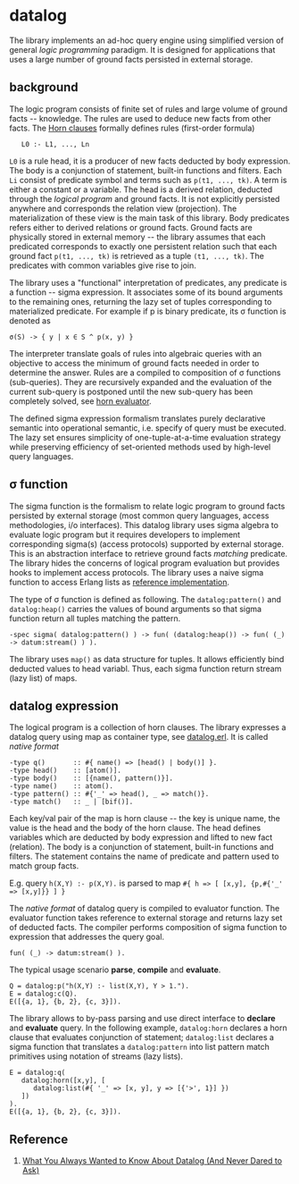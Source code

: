 # datalog

The library implements an ad-hoc query engine using simplified version of general _logic programming_ paradigm. It is designed for applications that uses a large number of ground facts persisted in external storage. 



## background

The logic program consists of finite set of rules and large volume of ground facts -- knowledge. The rules are used to deduce new facts from other facts. The [Horn clauses](https://en.wikipedia.org/wiki/Horn_clause) formally defines rules (first-order formula)

```
   L0 :- L1, ..., Ln
```

`L0` is a rule head, it is a producer of new facts deducted by body expression. The body is a conjunction of statement, built-in functions and filters. Each `Li` consist of predicate symbol and terms such as `p(t1, ..., tk)`. A term is either a constant or a variable. The head is a derived relation, deducted through the _logical program_ and ground facts. It is not explicitly persisted anywhere and corresponds the relation view (projection). The materialization of these view is the main task of this library. Body predicates refers either to derived relations or ground facts. Ground facts are physically stored in external memory -- the library assumes that each predicated corresponds to exactly one persistent relation such that each ground fact `p(t1, ..., tk)` is retrieved as a tuple `(t1, ..., tk)`. The predicates with common variables give rise to join. 


The library uses a "functional" interpretation of predicates, any predicate is a function -- sigma expression. It associates some of its bound arguments to the remaining ones, returning the lazy set of tuples corresponding to materialized predicate. For example if p is binary predicate, its σ function is denoted as

```
σ(S) -> { y | x ∈ S ^ p(x, y) }
```

The interpreter translate goals of rules into algebraic queries with an objective to access the minimum of ground facts needed in order to determine the answer. Rules are a compiled to composition of σ functions (sub-queries). They are recursively expanded and the evaluation of the current sub-query is postponed until the new sub-query has been completely solved, see [horn evaluator](src/datalog_horn.erl). 

The defined sigma expression formalism translates purely declarative semantic into operational semantic, i.e. specify of query must be executed. The lazy set ensures simplicity of one-tuple-at-a-time evaluation strategy while preserving efficiency of set-oriented methods used by high-level query languages. 


## σ function

The sigma function is the formalism to relate logic program to ground facts persisted by external storage (most common query languages, access methodologies, i/o interfaces). This datalog library uses sigma algebra to evaluate logic program but it requires developers to implement corresponding sigma(s) (access protocols) supported by external storage. This is an abstraction interface to retrieve ground facts _matching_ predicate. The library hides the concerns of logical program evaluation but provides hooks to implement access protocols. The library uses a naive sigma function to access Erlang lists as [reference implementation](src/datalog_list.erl).


The type of σ function is defined as following. The `datalog:pattern()` and `datalog:heap()` carries the values of bound arguments so that sigma function return all tuples matching the pattern.

```
-spec sigma( datalog:pattern() ) -> fun( (datalog:heap()) -> fun( (_) -> datum:stream() ) ).
```

The library uses `map()` as data structure for tuples. It allows efficiently bind deducted values to head variabl. Thus, each sigma function return stream (lazy list) of maps.



## datalog expression

The logical program is a collection of horn clauses. The library expresses a datalog query using map as container type, see [datalog.erl](src/datalog.erl). It is called _native format_

```
-type q()       :: #{ name() => [head() | body()] }.
-type head()    :: [atom()].
-type body()    :: [{name(), pattern()}].
-type name()    :: atom().
-type pattern() :: #{'_' => head(), _ => match()}.
-type match()   :: _ | [bif()].
```

Each key/val pair of the map is horn clause -- the key is unique name, the value is the head and the body of the horn clause. The head defines variables which are deducted by body expression and lifted to new fact (relation). The body is a conjunction of statement, built-in functions and filters. The statement contains the name of predicate and pattern used to match group facts. 

E.g. query `h(X,Y) :- p(X,Y).` is parsed to map `#{ h => [ [x,y], {p,#{'_' => [x,y]}} ] }`

The _native format_ of datalog query is compiled to evaluator function. The evaluator function takes reference to external storage and returns lazy set of deducted facts. The compiler performs composition of sigma function to expression that addresses the query goal. 

```
fun( (_) -> datum:stream() ).
```

The typical usage scenario **parse**, **compile** and **evaluate**.

```
Q = datalog:p("h(X,Y) :- list(X,Y), Y > 1.").
E = datalog:c(Q).
E([{a, 1}, {b, 2}, {c, 3}]).
```

The library allows to by-pass parsing and use direct interface to **declare** and **evaluate** query. In the following example, `datalog:horn` declares a horn clause that evaluates conjunction of statement; `datalog:list` declares a sigma function that translates a `datalog:pattern` into list pattern match primitives using notation of streams (lazy lists).

```
E = datalog:q(
   datalog:horn([x,y], [
      datalog:list(#{ '_' => [x, y], y => [{'>', 1}] })
   ])
).
E([{a, 1}, {b, 2}, {c, 3}]).
```




## Reference

1. [What You Always Wanted to Know About Datalog (And Never Dared to Ask)](http://www.csd.uoc.gr/~hy562/1112_spring/instr_material/WhatYouAlwaysWantedtoKnowAboutDatalog_AndNeverDaredtoAsk.pdf)




<!--








Example of horn clause with `X`, `Y`, `Z` variables and `year`, `title`, `1987` constants:
```
   title(Z) :- list(X, year, Y), list(X, title, Z), Y = 1987.
```



The library reflect each predicate to another horn clause or stream of facts.

Each datalog program has a goal that defines a subset of required relation.


The knowledge base is abstracted using streams to retrieve ground facts and feed them to logic engine.

Example of datalog program
```
?- id(X, "Ridley Scott").
id(X, Y) :- like(X, name, Y). 
```

## syntax

The library supports two notations for datalog: 
* the original as ```string()```, it is compliant with @todo
* Erlang native format as ```term()```

### native format

```
-type(datalog() :: {atom(), bind(), [horn()]}).
-type(horn()    :: {atom(), bind(), [pred()]}).
-type(pred()    :: {atom(), bind()}).
-type(bind()    :: [any()]).
```

datalog 
#{ id => [ [x,y], {like, [x, name, y]}]} }

goal
#{'?' => id, x => '_', y => <<"Ridley Scott">>}

compiled program (by make) 
#{ id => [ [x,y], #{id => like, t => [x, name, y], s => ? }]} }




Example of Erlang native datalog
```
{id, [x, <<"Ridley Scott">>], 
   [
      {id, [x,y], [ {like, [x, name, y]} ]}
   ]
}.
```

### datalog to predicate

#### match all
```
?- id(X, Y). 
id(X, Y) :- like(X, Y).

like('_', '_')
```

#### pattern match
```
?- id("A", Y). 
id(X, Y) :- like(X, Y).

like(<<"A">>, '_')
```

#### pattern match with clauses
```
?- id("A", Y). 
id(X, Y) :- like(X, Y), Y > 10.

like(<<"A">>, [{'>', 10}])
```

```
?- id("A", Y). 
id(X, Y) :- like(X, Y), Y > 10, Y < 20.

like(<<"A">>, [{'>', 10}, {'<', 20}])
```



## relation algebra vs datalog

### intersection

```algebra
   a(X,Y) ⋀ b(X,Y)
```

```datalog 
   h(X,Y) :- a(X,Y), b(X,Y) 
```

### union

```algebra
   a(X,Y) ⋁ b(X,Y)
```

```datalog
   h(X,Y) :- a(X,Y)
   h(X,Y) :- b(X,Y)
```

# references

1. http://ion.uwinnipeg.ca/~ychen2/journalpapers/StratifiedDB.pdf
1. http://www.cs.toronto.edu/~drosu/csc343-l7-handout6.pdf

-->

